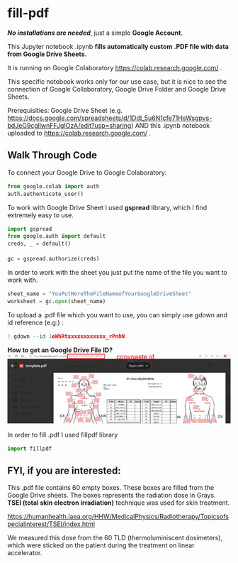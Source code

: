 # fill-pdf
***No installations are needed***, just a simple **Google Account**. 

This Jupyter notebook .ipynb **fills automatically custom .PDF file with data from Google Drive Sheets.** 

It is running on Google Colaboratory https://colab.research.google.com/ . 

This specific notebook works only for our use case, but it is nice to see the connection of Google Collaboratory, Google Drive Folder and Google Drive Sheets. 

Prerequisities: Google Drive Sheet (e.g. https://docs.google.com/spreadsheets/d/1DdI_5u6N1cfe71HsWsgpvs-bdJeG9cgllwnFFJgIOzA/edit?usp=sharing) AND this .ipynb notebook uploaded to https://colab.research.google.com/ .

## Walk Through Code
To connect your Google Drive to Google Colaboratory: 
```python
from google.colab import auth
auth.authenticate_user()
```

To work with Google Drive Sheet I used **gspread** library, which I find extremely easy to use. 
```python
import gspread
from google.auth import default
creds, _ = default()

gc = gspread.authorize(creds)
```

In order to work with the sheet you just put the name of the file you want to work with. 
```python
sheet_name = "YouPutHereTheFileNameofYourGoogleDriveSheet"
worksheet = gc.open(sheet_name)
```

To upload a .pdf file which you want to use, you can simply use gdown and id reference (e.g:) : 
```python
! gdown --id 1eWhRtxxxxxxxxxxxx_rPnhN
```
**How to get an Google Drive File ID?** 
![alt text](https://github.com/CesurMurka/fill-pdf/blob/main/Unted.png)


In order to fill .pdf I used fillpdf library 
```python
import fillpdf
```

## **FYI**, if you are interested: 
This .pdf file contains 60 empty boxes. These boxes are filled from the Google Drive sheets. The boxes represents the radiation dose in Grays. 
**TSEI (total skin electron irradiation)** technique was used for skin treatment. 

https://humanhealth.iaea.org/HHW/MedicalPhysics/Radiotherapy/Topicsofspecialinterest/TSEI/index.html

We measured this dose from the 60 TLD (thermoluminiscent dosimeters), which were sticked on the patient during the treatment on linear accelerator. 
